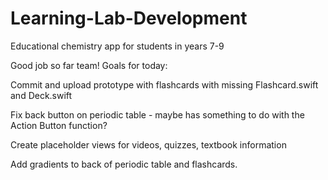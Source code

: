 # Learning-Lab-Development
Educational chemistry app for students in years 7-9

Good job so far team!
Goals for today:

Commit and upload prototype with flashcards with missing Flashcard.swift and Deck.swift

Fix back button on periodic table - maybe has something to do with the Action Button function?

Create placeholder views for videos, quizzes, textbook information

Add gradients to back of periodic table and flashcards.




